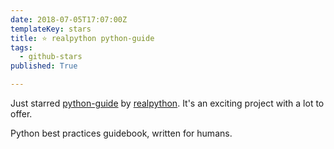 ```yaml
---
date: 2018-07-05T17:07:00Z
templateKey: stars
title: ⭐ realpython python-guide
tags:
  - github-stars
published: True

---
```


Just starred [python-guide](https://github.com/realpython/python-guide) by [realpython](https://github.com/realpython). It's an exciting project with a lot to offer.

Python best practices guidebook, written for humans.
